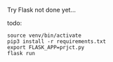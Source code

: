 Try Flask
not done yet...

todo:
```
source venv/bin/activate
pip3 install -r requirements.txt
export FLASK_APP=prjct.py
flask run
```

